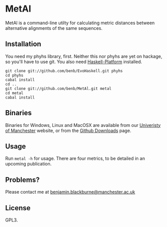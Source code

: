 MetAl
=====
MetAl is a command-line utilty for calculating metric distances between alternative alignments of the same sequences.

Installation
------------
You need my phyhs library, first. Neither this nor phyhs are yet on hackage, so you'll have to use git. You also need [Haskell-Platform] installed.

[Haskell-Platform]: http://www.haskell-platform.org

    git clone git://github.com/benb/EvoHaskell.git phyhs
    cd phyhs
    cabal install
    cd ..
    git clone git://github.com/benb/MetAl.git metal
    cd metal
    cabal install

Binaries
--------
Binaries for Windows, Linux and MacOSX are available from our [Univeristy of Manchester] website, or from the [Github Downloads] page.

[Univeristy of Manchester]: http://kumiho.smith.man.ac.uk/whelan/software/metal/
[Github Downloads]: https://github.com/benb/MetAl/downloads

Usage
-----
Run `metal -h` for usage. There are four metrics, to be detailed in an upcoming publication.

Problems?
---------
Please contact me at benjamin.blackburne@manchester.ac.uk

License
-------
GPL3.
